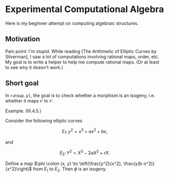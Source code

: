 # Experimental Computational Algebra

Here is my beginner attempt on computing algebraic structures.

## Motivation

Pain point: I'm stupid. While reading [The Arithmetic of Elliptic Curves by Silverman], I saw a lot of computations involving rational maps, order, etc. My goal is to write a helper to help me compute rational maps. (Or at least to see why it doesn't work.)

## Short goal

In `ratmap.pl`, the goal is to check whether a morphism is an isogeny, i.e. whether it maps $\mathcal{O}$ to $\mathcal{O}$.

Example. (III.4.5.)

Consider the following elliptic curves

$$
E_1 \colon y^2 = x^3 + ax^2 + bx,
$$

and

$$
E_2 \colon Y^2 = X^3 - 2aX^2 + rX.
$$

Define a map $\phi \colon (x, y) \to \left(\frac{y^2}{x^2}, \frac{y(b-x^2)}{x^2}\right)$ from $E_1$ to $E_2$. Then $\phi$ is an isogeny.
